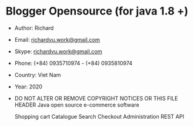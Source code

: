 # Blogger Opensource (for java 1.8 +)

 * Author: Richard
 * Email: richardvu.work@gmail.com
 * Skype: richardvu.work@gmail.com
 * Phone: (+84) 0935710974 - (+84) 0935810974
 * Country: Viet Nam
 * Year: 2020
 * DO NOT ALTER OR REMOVE COPYRIGHT NOTICES OR THIS FILE HEADER
Java open source e-commerce software

    Shopping cart
    Catalogue
    Search
    Checkout
    Administration
    REST API
